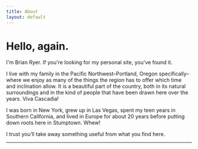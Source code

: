 ```yaml
---
title: About
layout: default
---
```


# Hello, again.

I'm Brian Ryer. If you're looking for my personal site, you've found it.

I live with my family in the Pacific Northwest–Portland, Oregon specifically–where we enjoy as many of the things the region has to offer which time and inclination allow. It is a beautiful part of the country, both in its natural surroundings and in the kind of people that have been drawn here over the years. Viva Cascadia!

I was born in New York, grew up in Las Vegas, spent my teen years in Southern California, and lived in Europe for about 20 years before putting down roots here in Stumptown. Whew!

I trust you’ll take away something useful from what you find here. 

---
